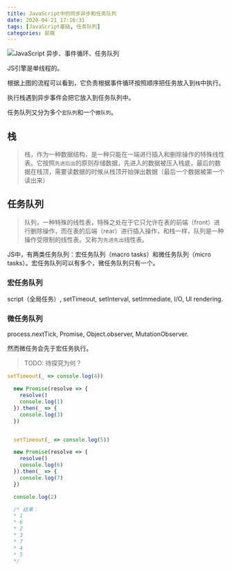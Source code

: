 ```yaml
---
title: JavaScript中的同步异步和任务队列
date: 2020-04-21 17:16:31
tags: [JavaScript基础, 任务队列]
categories: 前端
---
```

![JavaScript 异步、事件循环、任务队列](https://img-blog.csdn.net/20180427162021624?watermark/2/text/aHR0cHM6Ly9ibG9nLmNzZG4ubmV0L3dlaXhpbl80MTAxNzI0Ng==/font/5a6L5L2T/fontsize/400/fill/I0JBQkFCMA==/dissolve/70)

JS引擎是单线程的。

根据上图的流程可以看到，它负责根据事件循环按照顺序把任务放入到`栈`中执行。

执行栈遇到异步事件会把它放入到任务队列中。

任务队列又分为多个`宏队列`和一个`微队列`。

## 栈

> 栈，作为一种数据结构，是一种只能在一端进行插入和删除操作的特殊线性表。它按照`先进后出`的原则存储数据，先进入的数据被压入栈底，最后的数据在栈顶，需要读数据的时候从栈顶开始弹出数据（最后一个数据被第一个读出来）

## 任务队列

> 队列，一种特殊的线性表，特殊之处在于它只允许在表的前端（front）进行删除操作，而在表的后端（rear）进行插入操作，和栈一样，队列是一种操作受限制的线性表。又称为`先进先出`线性表。

JS中，有两类任务队列：宏任务队列（macro tasks）和微任务队列（micro tasks）。宏任务队列可以有多个，微任务队列只有一个。

### 宏任务队列

script（全局任务）, setTimeout, setInterval, setImmediate, I/O, UI rendering.

### 微任务队列

process.nextTick, Promise, Object.observer, MutationObserver.

然而微任务会先于宏任务执行。

> TODO: 待探究为何？

```javascript
setTimeout(_ => console.log(4))

  new Promise(resolve => {
    resolve()
    console.log(1)
  }).then(_ => {
    console.log(3)
  })


  setTimeout(_ => console.log(5))

  new Promise(resolve => {
    resolve()
    console.log(6)
  }).then(_ => {
    console.log(7)
  })

  console.log(2)

  /* 结果：
  * 1
  * 6
  * 2
  * 3
  * 7
  * 4
  * 5
  */
```